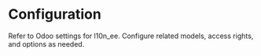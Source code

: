 # Configuration

Refer to Odoo settings for l10n_ee. Configure related models, access rights, and options as needed.
